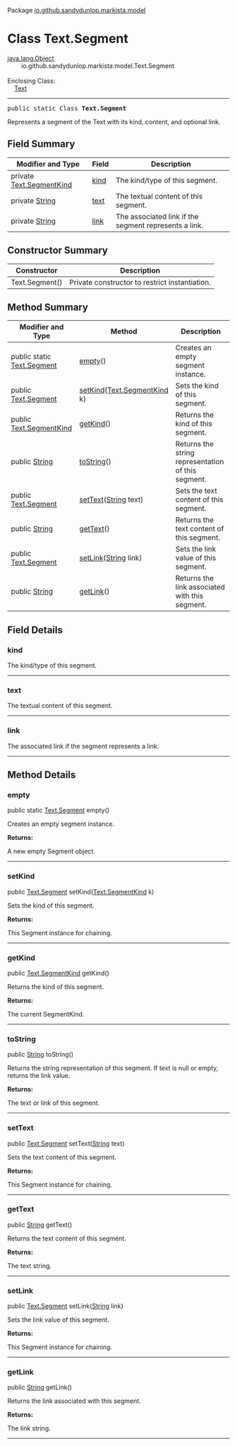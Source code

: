 Package [io.github.sandydunlop.markista.model](index.md)

# Class Text.Segment
[java.lang.Object](https://docs.oracle.com/en/java/javase/24/docs/api/java.base/java/lang/Object.html)<br/>
        io.github.sandydunlop.markista.model.Text.Segment<br/>
<br/>
Enclosing Class:<br/>
    [Text](Text.md)


----

<span style="font-family: monospace;">public static Class __Text.Segment__</span>

Represents a segment of the Text with its kind, content, and optional link.


## Field Summary

| Modifier and Type                                                                                    | Field         | Description                                           |
|------------------------------------------------------------------------------------------------------|---------------|-------------------------------------------------------|
| private [Text.SegmentKind](Text.SegmentKind.md)                                                      | [kind](#kind) | The kind/type of this segment.                        |
| private [String](https://docs.oracle.com/en/java/javase/24/docs/api/java.base/java/lang/String.html) | [text](#text) | The textual content of this segment.                  |
| private [String](https://docs.oracle.com/en/java/javase/24/docs/api/java.base/java/lang/String.html) | [link](#link) | The associated link if the segment represents a link. |

## Constructor Summary

| Constructor    | Description                                    |
|----------------|------------------------------------------------|
| Text.Segment() | Private constructor to restrict instantiation. |

## Method Summary

| Modifier and Type                                                                                   | Method                                                                                                                 | Description                                        |
|-----------------------------------------------------------------------------------------------------|------------------------------------------------------------------------------------------------------------------------|----------------------------------------------------|
| public static [Text.Segment](Text.Segment.md)                                                       | [empty](#empty)()                                                                                                      | Creates an empty segment instance.                 |
| public [Text.Segment](Text.Segment.md)                                                              | [setKind](#setkind)([Text.SegmentKind](Text.SegmentKind.md) k)                                                         | Sets the kind of this segment.                     |
| public [Text.SegmentKind](Text.SegmentKind.md)                                                      | [getKind](#getkind)()                                                                                                  | Returns the kind of this segment.                  |
| public [String](https://docs.oracle.com/en/java/javase/24/docs/api/java.base/java/lang/String.html) | [toString](#tostring)()                                                                                                | Returns the string representation of this segment. |
| public [Text.Segment](Text.Segment.md)                                                              | [setText](#settext)([String](https://docs.oracle.com/en/java/javase/24/docs/api/java.base/java/lang/String.html) text) | Sets the text content of this segment.             |
| public [String](https://docs.oracle.com/en/java/javase/24/docs/api/java.base/java/lang/String.html) | [getText](#gettext)()                                                                                                  | Returns the text content of this segment.          |
| public [Text.Segment](Text.Segment.md)                                                              | [setLink](#setlink)([String](https://docs.oracle.com/en/java/javase/24/docs/api/java.base/java/lang/String.html) link) | Sets the link value of this segment.               |
| public [String](https://docs.oracle.com/en/java/javase/24/docs/api/java.base/java/lang/String.html) | [getLink](#getlink)()                                                                                                  | Returns the link associated with this segment.     |

## Field Details

### kind

The kind/type of this segment.


---

### text

The textual content of this segment.


---

### link

The associated link if the segment represents a link.


---


## Method Details

### empty

public static [Text.Segment](Text.Segment.md) empty()

Creates an empty segment instance.

**Returns:**

A new empty Segment object.


---

### setKind

public [Text.Segment](Text.Segment.md) setKind([Text.SegmentKind](Text.SegmentKind.md) k)

Sets the kind of this segment.

**Returns:**

This Segment instance for chaining.


---

### getKind

public [Text.SegmentKind](Text.SegmentKind.md) getKind()

Returns the kind of this segment.

**Returns:**

The current SegmentKind.


---

### toString

public [String](https://docs.oracle.com/en/java/javase/24/docs/api/java.base/java/lang/String.html) toString()

Returns the string representation of this segment.
If text is null or empty, returns the link value.

**Returns:**

The text or link of this segment.


---

### setText

public [Text.Segment](Text.Segment.md) setText([String](https://docs.oracle.com/en/java/javase/24/docs/api/java.base/java/lang/String.html) text)

Sets the text content of this segment.

**Returns:**

This Segment instance for chaining.


---

### getText

public [String](https://docs.oracle.com/en/java/javase/24/docs/api/java.base/java/lang/String.html) getText()

Returns the text content of this segment.

**Returns:**

The text string.


---

### setLink

public [Text.Segment](Text.Segment.md) setLink([String](https://docs.oracle.com/en/java/javase/24/docs/api/java.base/java/lang/String.html) link)

Sets the link value of this segment.

**Returns:**

This Segment instance for chaining.


---

### getLink

public [String](https://docs.oracle.com/en/java/javase/24/docs/api/java.base/java/lang/String.html) getLink()

Returns the link associated with this segment.

**Returns:**

The link string.


---

